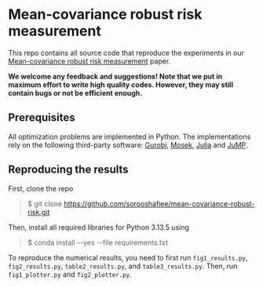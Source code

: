 # Mean-covariance robust risk measurement
This repo contains all source code that reproduce the experiments in our [Mean-covariance robust risk measurement](https://arxiv.org/pdf/2112.09959) paper.

**We welcome any feedback and suggestions! Note that we put in maximum effort to write high quality codes. However, they may still contain bugs or not be efficient enough.**

## Prerequisites
All optimization problems are implemented in Python. The implementations rely on the following third-party software: [Gurobi](https://www.gurobi.com/), [Mosek](https://www.mosek.com/), [Julia](https://julialang.org/) and [JuMP](https://jump.dev/JuMP.jl/stable/).

## Reproducing the results
First, clone the repo

> $ git clone https://github.com/sorooshafiee/mean-covariance-robust-risk.git

Then, install all required libraries for Python 3.13.5 using

> $ conda install --yes --file requirements.txt

To reproduce the numerical results, you need to first run `fig1_results.py`, `fig2_results.py`, `table2_results.py`, and `table3_results.py`. Then, run `fig1_plotter.py` and `fig2_plotter.py`.
